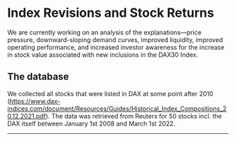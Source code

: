# Index Revisions and Stock Returns

We are currently working on an analysis of the explanations—price pressure, downward-sloping demand curves, improved liquidity, improved operating performance, 
and increased investor awareness for the increase in stock value associated with new inclusions in the DAX30 Index.

## The database

We collected all stocks that were listed in DAX at some point after 2010 (https://www.dax-indices.com/document/Resources/Guides/Historical_Index_Compositions_20.12.2021.pdf). The data was retrieved from Reuters for 50 stocks incl. the DAX itself between January 1st 2008 and March 1st 2022.

---

